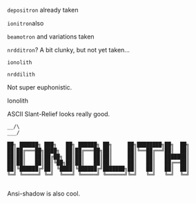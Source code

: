 

`depositron` already taken

`ionitron`also

`beamotron` and variations taken

`nrdditron`? A bit clunky, but not yet taken...

`ionolith`

`nrddilith`

Not super euphonistic.



Ionolith



ASCII Slant-Relief looks really good.

```
__/\
___/
```

```
██╗ ██████╗ ███╗   ██╗ ██████╗ ██╗     ██╗████████╗██╗  ██╗
██║██╔═══██╗████╗  ██║██╔═══██╗██║     ██║╚══██╔══╝██║  ██║
██║██║   ██║██╔██╗ ██║██║   ██║██║     ██║   ██║   ███████║
██║██║   ██║██║╚██╗██║██║   ██║██║     ██║   ██║   ██╔══██║
██║╚██████╔╝██║ ╚████║╚██████╔╝███████╗██║   ██║   ██║  ██║
╚═╝ ╚═════╝ ╚═╝  ╚═══╝ ╚═════╝ ╚══════╝╚═╝   ╚═╝   ╚═╝  ╚═╝
                                                           
```

Ansi-shadow is also cool.

